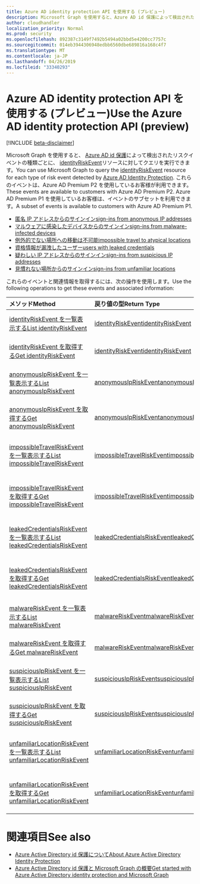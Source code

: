 ```yaml
---
title: Azure AD identity protection API を使用する (プレビュー)
description: Microsoft Graph を使用すると、Azure AD id 保護によって検出されたリスクイベントの種類ごとに、identityRiskEvent リソースに対してクエリを実行できます。 これらのイベントは、Azure AD Premium P2 を使用しているお客様が利用できます。 Azure AD Premium P1 を使用しているお客様は、イベントのサブセットを利用できます。
author: cloudhandler
localization_priority: Normal
ms.prod: security
ms.openlocfilehash: 892387c3149f7492b5494a02bbd5e4200cc7757c
ms.sourcegitcommit: 014eb3944306948edbb6560dbe689816a168c4f7
ms.translationtype: MT
ms.contentlocale: ja-JP
ms.lasthandoff: 04/26/2019
ms.locfileid: "33340293"
---
```

# <a name="use-the-azure-ad-identity-protection-api-preview"></a><span data-ttu-id="de3ee-105">Azure AD identity protection API を使用する (プレビュー)</span><span class="sxs-lookup"><span data-stu-id="de3ee-105">Use the Azure AD identity protection API (preview)</span></span>

[!INCLUDE [beta-disclaimer](../../includes/beta-disclaimer.md)]

<span data-ttu-id="de3ee-106">Microsoft Graph を使用すると、 [Azure AD id 保護](https://docs.microsoft.com/en-us/azure/active-directory/active-directory-identityprotection)によって検出されたリスクイベントの種類ごとに、 [identityRiskEvent](identityriskevent.md)リソースに対してクエリを実行できます。</span><span class="sxs-lookup"><span data-stu-id="de3ee-106">You can use Microsoft Graph to query the [identityRiskEvent](identityriskevent.md) resource for each type of risk event detected by [Azure AD Identity Protection](https://docs.microsoft.com/en-us/azure/active-directory/active-directory-identityprotection).</span></span> <span data-ttu-id="de3ee-107">これらのイベントは、Azure AD Premium P2 を使用しているお客様が利用できます。</span><span class="sxs-lookup"><span data-stu-id="de3ee-107">These events are available to customers with Azure AD Premium P2.</span></span> <span data-ttu-id="de3ee-108">Azure AD Premium P1 を使用しているお客様は、イベントのサブセットを利用できます。</span><span class="sxs-lookup"><span data-stu-id="de3ee-108">A subset of events is available to customers with Azure AD Premium P1.</span></span>

* [<span data-ttu-id="de3ee-109">匿名 IP アドレスからのサインイン</span><span class="sxs-lookup"><span data-stu-id="de3ee-109">sign-ins from anonymous IP addresses</span></span>](anonymousipriskevent.md)
* [<span data-ttu-id="de3ee-110">マルウェアに感染したデバイスからのサインイン</span><span class="sxs-lookup"><span data-stu-id="de3ee-110">sign-ins from malware-infected devices</span></span>](malwareriskevent.md)
* [<span data-ttu-id="de3ee-111">例外的でない場所への移動は不可能</span><span class="sxs-lookup"><span data-stu-id="de3ee-111">impossible travel to atypical locations</span></span>](impossibletravelriskevent.md)
* [<span data-ttu-id="de3ee-112">資格情報が漏洩したユーザー</span><span class="sxs-lookup"><span data-stu-id="de3ee-112">users with leaked credentials</span></span>](leakedcredentialsriskevent.md)
* [<span data-ttu-id="de3ee-113">疑わしい IP アドレスからのサインイン</span><span class="sxs-lookup"><span data-stu-id="de3ee-113">sign-ins from suspicious IP addresses</span></span>](suspiciousipriskevent.md)
* [<span data-ttu-id="de3ee-114">見慣れない場所からのサインイン</span><span class="sxs-lookup"><span data-stu-id="de3ee-114">sign-ins from unfamiliar locations</span></span>](unfamiliarlocationriskevent.md)

<span data-ttu-id="de3ee-115">これらのイベントと関連情報を取得するには、次の操作を使用します。</span><span class="sxs-lookup"><span data-stu-id="de3ee-115">Use the following operations to get these events and associated information:</span></span>

| <span data-ttu-id="de3ee-116">メソッド</span><span class="sxs-lookup"><span data-stu-id="de3ee-116">Method</span></span>           | <span data-ttu-id="de3ee-117">戻り値の型</span><span class="sxs-lookup"><span data-stu-id="de3ee-117">Return Type</span></span>    |<span data-ttu-id="de3ee-118">説明</span><span class="sxs-lookup"><span data-stu-id="de3ee-118">Description</span></span>|
|:---------------|:--------|:----------|
|[<span data-ttu-id="de3ee-119">identityRiskEvent を一覧表示する</span><span class="sxs-lookup"><span data-stu-id="de3ee-119">List identityRiskEvent</span></span>](../api/identityriskevent-get.md) |[<span data-ttu-id="de3ee-120">identityRiskEvent</span><span class="sxs-lookup"><span data-stu-id="de3ee-120">identityRiskEvent</span></span>](identityriskevent.md)| <span data-ttu-id="de3ee-121">identityRiskEvent コレクションを取得します。</span><span class="sxs-lookup"><span data-stu-id="de3ee-121">Get identityRiskEvent collection.</span></span> |
|[<span data-ttu-id="de3ee-122">identityRiskEvent を取得する</span><span class="sxs-lookup"><span data-stu-id="de3ee-122">Get identityRiskEvent</span></span>](../api/identityriskevent-get.md) |[<span data-ttu-id="de3ee-123">identityRiskEvent</span><span class="sxs-lookup"><span data-stu-id="de3ee-123">identityRiskEvent</span></span>](identityriskevent.md)| <span data-ttu-id="de3ee-124">identityRiskEvent オブジェクトを取得します。</span><span class="sxs-lookup"><span data-stu-id="de3ee-124">Get identityRiskEvent object.</span></span> |
|[<span data-ttu-id="de3ee-125">anonymousIpRiskEvent を一覧表示する</span><span class="sxs-lookup"><span data-stu-id="de3ee-125">List anonymousIpRiskEvent</span></span>](../api/anonymousipriskevent-get.md) |[<span data-ttu-id="de3ee-126">anonymousIpRiskEvent</span><span class="sxs-lookup"><span data-stu-id="de3ee-126">anonymousIpRiskEvent</span></span>](anonymousipriskevent.md)| <span data-ttu-id="de3ee-127">anonymousIpRiskEvent コレクションを取得します。</span><span class="sxs-lookup"><span data-stu-id="de3ee-127">Get anonymousIpRiskEvent collection.</span></span> |
|[<span data-ttu-id="de3ee-128">anonymousIpRiskEvent を取得する</span><span class="sxs-lookup"><span data-stu-id="de3ee-128">Get anonymousIpRiskEvent</span></span>](../api/anonymousipriskevent-get.md) |[<span data-ttu-id="de3ee-129">anonymousIpRiskEvent</span><span class="sxs-lookup"><span data-stu-id="de3ee-129">anonymousIpRiskEvent</span></span>](anonymousipriskevent.md)| <span data-ttu-id="de3ee-130">anonymousIpRiskEvent オブジェクトを取得します。</span><span class="sxs-lookup"><span data-stu-id="de3ee-130">Get anonymousIpRiskEvent object.</span></span> |
|[<span data-ttu-id="de3ee-131">impossibleTravelRiskEvent を一覧表示する</span><span class="sxs-lookup"><span data-stu-id="de3ee-131">List impossibleTravelRiskEvent</span></span>](../api/impossibletravelriskevent-get.md) |[<span data-ttu-id="de3ee-132">impossibleTravelRiskEvent</span><span class="sxs-lookup"><span data-stu-id="de3ee-132">impossibleTravelRiskEvent</span></span>](impossibletravelriskevent.md)| <span data-ttu-id="de3ee-133">impossibleTravelRiskEvent コレクションを取得します。</span><span class="sxs-lookup"><span data-stu-id="de3ee-133">Get impossibleTravelRiskEvent collection.</span></span> |
|[<span data-ttu-id="de3ee-134">impossibleTravelRiskEvent を取得する</span><span class="sxs-lookup"><span data-stu-id="de3ee-134">Get impossibleTravelRiskEvent</span></span>](../api/impossibletravelriskevent-get.md) |[<span data-ttu-id="de3ee-135">impossibleTravelRiskEvent</span><span class="sxs-lookup"><span data-stu-id="de3ee-135">impossibleTravelRiskEvent</span></span>](impossibletravelriskevent.md)| <span data-ttu-id="de3ee-136">impossibleTravelRiskEvent オブジェクトを取得します。</span><span class="sxs-lookup"><span data-stu-id="de3ee-136">Get impossibleTravelRiskEvent object.</span></span> |
|[<span data-ttu-id="de3ee-137">leakedCredentialsRiskEvent を一覧表示する</span><span class="sxs-lookup"><span data-stu-id="de3ee-137">List leakedCredentialsRiskEvent</span></span>](../api/leakedcredentialsriskevent-get.md) |[<span data-ttu-id="de3ee-138">leakedCredentialsRiskEvent</span><span class="sxs-lookup"><span data-stu-id="de3ee-138">leakedCredentialsRiskEvent</span></span>](leakedcredentialsriskevent.md)| <span data-ttu-id="de3ee-139">leakedCredentialsRiskEvent コレクションを取得します。</span><span class="sxs-lookup"><span data-stu-id="de3ee-139">Get leakedCredentialsRiskEvent collection.</span></span> |
|[<span data-ttu-id="de3ee-140">leakedCredentialsRiskEvent を取得する</span><span class="sxs-lookup"><span data-stu-id="de3ee-140">Get leakedCredentialsRiskEvent</span></span>](../api/leakedcredentialsriskevent-get.md) |[<span data-ttu-id="de3ee-141">leakedCredentialsRiskEvent</span><span class="sxs-lookup"><span data-stu-id="de3ee-141">leakedCredentialsRiskEvent</span></span>](leakedcredentialsriskevent.md)| <span data-ttu-id="de3ee-142">leakedCredentialsRiskEvent オブジェクトを取得します。</span><span class="sxs-lookup"><span data-stu-id="de3ee-142">Get leakedCredentialsRiskEvent object.</span></span> |
|[<span data-ttu-id="de3ee-143">malwareRiskEvent を一覧表示する</span><span class="sxs-lookup"><span data-stu-id="de3ee-143">List malwareRiskEvent</span></span>](../api/malwareriskevent-get.md) |[<span data-ttu-id="de3ee-144">malwareRiskEvent</span><span class="sxs-lookup"><span data-stu-id="de3ee-144">malwareRiskEvent</span></span>](malwareriskevent.md)| <span data-ttu-id="de3ee-145">malwareRiskEvent コレクションを取得します。</span><span class="sxs-lookup"><span data-stu-id="de3ee-145">Get malwareRiskEvent collection.</span></span> |
|[<span data-ttu-id="de3ee-146">malwareRiskEvent を取得する</span><span class="sxs-lookup"><span data-stu-id="de3ee-146">Get malwareRiskEvent</span></span>](../api/malwareriskevent-get.md) |[<span data-ttu-id="de3ee-147">malwareRiskEvent</span><span class="sxs-lookup"><span data-stu-id="de3ee-147">malwareRiskEvent</span></span>](malwareriskevent.md)| <span data-ttu-id="de3ee-148">malwareRiskEvent オブジェクトを取得します。</span><span class="sxs-lookup"><span data-stu-id="de3ee-148">Get malwareRiskEvent object.</span></span> |
|[<span data-ttu-id="de3ee-149">suspiciousIpRiskEvent を一覧表示する</span><span class="sxs-lookup"><span data-stu-id="de3ee-149">List suspiciousIpRiskEvent</span></span>](../api/suspiciousipriskevent-get.md) |[<span data-ttu-id="de3ee-150">suspiciousIpRiskEvent</span><span class="sxs-lookup"><span data-stu-id="de3ee-150">suspiciousIpRiskEvent</span></span>](suspiciousipriskevent.md)| <span data-ttu-id="de3ee-151">suspiciousIpRiskEvent コレクションを取得します。</span><span class="sxs-lookup"><span data-stu-id="de3ee-151">Get suspiciousIpRiskEvent collection.</span></span> |
|[<span data-ttu-id="de3ee-152">suspiciousIpRiskEvent を取得する</span><span class="sxs-lookup"><span data-stu-id="de3ee-152">Get suspiciousIpRiskEvent</span></span>](../api/suspiciousipriskevent-get.md) |[<span data-ttu-id="de3ee-153">suspiciousIpRiskEvent</span><span class="sxs-lookup"><span data-stu-id="de3ee-153">suspiciousIpRiskEvent</span></span>](suspiciousipriskevent.md)| <span data-ttu-id="de3ee-154">suspiciousIpRiskEvent オブジェクトを取得します。</span><span class="sxs-lookup"><span data-stu-id="de3ee-154">Get suspiciousIpRiskEvent object.</span></span> |
|[<span data-ttu-id="de3ee-155">unfamiliarLocationRiskEvent を一覧表示する</span><span class="sxs-lookup"><span data-stu-id="de3ee-155">List unfamiliarLocationRiskEvent</span></span>](../api/unfamiliarlocationriskevent-get.md) |[<span data-ttu-id="de3ee-156">unfamiliarLocationRiskEvent</span><span class="sxs-lookup"><span data-stu-id="de3ee-156">unfamiliarLocationRiskEvent</span></span>](unfamiliarlocationriskevent.md)| <span data-ttu-id="de3ee-157">unfamiliarLocationRiskEvent コレクションを取得します。</span><span class="sxs-lookup"><span data-stu-id="de3ee-157">Get unfamiliarLocationRiskEvent collection.</span></span> |
|[<span data-ttu-id="de3ee-158">unfamiliarLocationRiskEvent を取得する</span><span class="sxs-lookup"><span data-stu-id="de3ee-158">Get unfamiliarLocationRiskEvent</span></span>](../api/unfamiliarlocationriskevent-get.md) |[<span data-ttu-id="de3ee-159">unfamiliarLocationRiskEvent</span><span class="sxs-lookup"><span data-stu-id="de3ee-159">unfamiliarLocationRiskEvent</span></span>](unfamiliarlocationriskevent.md)| <span data-ttu-id="de3ee-160">unfamiliarLocationRiskEvent オブジェクトを取得します。</span><span class="sxs-lookup"><span data-stu-id="de3ee-160">Get unfamiliarLocationRiskEvent object.</span></span> |

# <a name="see-also"></a><span data-ttu-id="de3ee-161">関連項目</span><span class="sxs-lookup"><span data-stu-id="de3ee-161">See also</span></span>

* [<span data-ttu-id="de3ee-162">Azure Active Directory id 保護について</span><span class="sxs-lookup"><span data-stu-id="de3ee-162">About Azure Active Directory Identity Protection</span></span>](https://docs.microsoft.com/en-us/azure/active-directory/active-directory-identityprotection)
* [<span data-ttu-id="de3ee-163">Azure Active Directory id 保護と Microsoft Graph の概要</span><span class="sxs-lookup"><span data-stu-id="de3ee-163">Get started with Azure Active Directory identity protection and Microsoft Graph</span></span>](https://docs.microsoft.com/en-us/azure/active-directory/active-directory-identityprotection-graph-getting-started)
